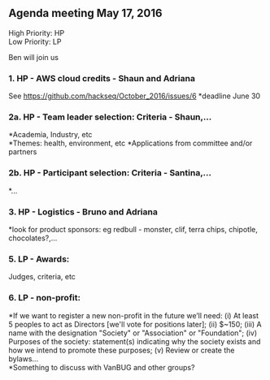 ## Agenda meeting May 17, 2016

High Priority: HP  
Low Priority: LP

Ben will join us  

### 1. HP - AWS cloud credits - Shaun and Adriana
See https://github.com/hackseq/October_2016/issues/6
*deadline June 30 
### 2a. HP - Team leader selection: Criteria - Shaun,...    
*Academia, Industry, etc  
*Themes: health, environment, etc
*Applications from committee and/or partners
### 2b. HP - Participant selection: Criteria - Santina,...  
*...
### 3. HP - Logistics - Bruno and Adriana
*look for product sponsors: eg redbull - monster, clif, terra chips, chipotle, chocolates?,...  
### 5. LP - Awards:  
Judges, criteria, etc
### 6. LP - non-profit: 
*If we want to register a new non-profit in the future we’ll need: 
(i) At least 5 peoples to act as Directors [we'll vote for positions later]; 
(ii) $~150; 
(iii) A name with the designation "Society" or "Association" or "Foundation"; 
(iv) Purposes of the society: statement(s) indicating why the society exists and how we intend to promote these purposes; (v) Review or create the bylaws...  
*Something to discuss with VanBUG and other groups?

